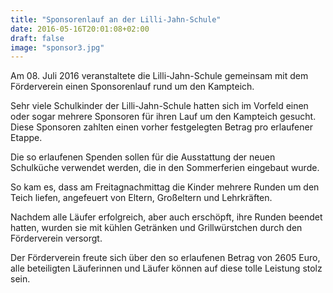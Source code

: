 ```yaml
---
title: "Sponsorenlauf an der Lilli-Jahn-Schule"
date: 2016-05-16T20:01:08+02:00
draft: false
image: "sponsor3.jpg"
---
```

Am 08. Juli 2016 veranstaltete die Lilli-Jahn-Schule gemeinsam mit dem Förderverein einen Sponsorenlauf rund um den Kampteich.

Sehr viele Schulkinder der Lilli-Jahn-Schule hatten sich im Vorfeld einen oder sogar mehrere Sponsoren für ihren Lauf um den Kampteich gesucht. Diese Sponsoren zahlten einen vorher festgelegten Betrag pro erlaufener Etappe.

Die so erlaufenen Spenden sollen für die Ausstattung der neuen Schulküche verwendet werden, die in den Sommerferien eingebaut wurde.

So kam es, dass am Freitagnachmittag die Kinder mehrere Runden um den Teich liefen, angefeuert von Eltern, Großeltern und Lehrkräften.

Nachdem alle Läufer erfolgreich, aber auch erschöpft, ihre Runden beendet hatten, wurden sie mit kühlen Getränken und Grillwürstchen durch den Förderverein versorgt.

Der Förderverein freute sich über den so erlaufenen Betrag von 2605 Euro, alle beteiligten Läuferinnen und Läufer können auf diese tolle Leistung stolz sein.